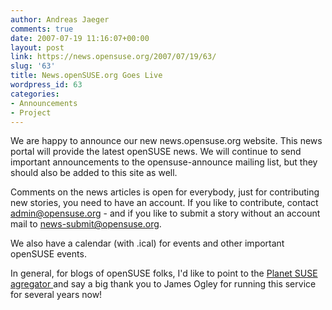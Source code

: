 ```yaml
---
author: Andreas Jaeger
comments: true
date: 2007-07-19 11:16:07+00:00
layout: post
link: https://news.opensuse.org/2007/07/19/63/
slug: '63'
title: News.openSUSE.org Goes Live
wordpress_id: 63
categories:
- Announcements
- Project
---
```


We are happy to announce our new news.opensuse.org website. This news portal will provide the latest openSUSE news.  We will continue to send important announcements to the opensuse-announce mailing list, but they should also be added to this site as well.

Comments on the news articles is open for everybody, just for contributing new stories, you need to have an account.  If you like to contribute, contact admin@opensuse.org - and if you like to submit a story without an account mail to news-submit@opensuse.org.

We also have a calendar (with .ical) for events and other important openSUSE events.

In general, for blogs of openSUSE folks, I'd like to point to the [Planet SUSE agregator ](//www.planetsuse.org) and say a big thank you to James Ogley for running this service for several years now!
